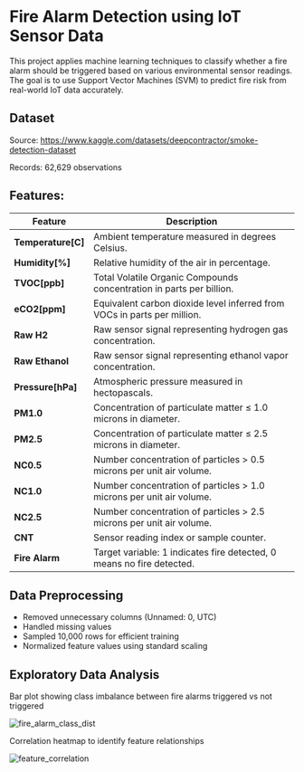 # Fire Alarm Detection using IoT Sensor Data

This project applies machine learning techniques to classify whether a fire alarm should be triggered based on various environmental sensor readings. The goal is to use Support Vector Machines (SVM) to predict fire risk from real-world IoT data accurately.

## Dataset

Source: https://www.kaggle.com/datasets/deepcontractor/smoke-detection-dataset

Records: 62,629 observations

## Features:

| Feature             | Description                                                              |
| ------------------- | ------------------------------------------------------------------------ |
| **Temperature\[C]** | Ambient temperature measured in degrees Celsius.                         |
| **Humidity\[%]**    | Relative humidity of the air in percentage.                              |
| **TVOC\[ppb]**      | Total Volatile Organic Compounds concentration in parts per billion.     |
| **eCO2\[ppm]**      | Equivalent carbon dioxide level inferred from VOCs in parts per million. |
| **Raw H2**          | Raw sensor signal representing hydrogen gas concentration.               |
| **Raw Ethanol**     | Raw sensor signal representing ethanol vapor concentration.              |
| **Pressure\[hPa]**  | Atmospheric pressure measured in hectopascals.                           |
| **PM1.0**           | Concentration of particulate matter ≤ 1.0 microns in diameter.           |
| **PM2.5**           | Concentration of particulate matter ≤ 2.5 microns in diameter.           |
| **NC0.5**           | Number concentration of particles > 0.5 microns per unit air volume.     |
| **NC1.0**           | Number concentration of particles > 1.0 microns per unit air volume.     |
| **NC2.5**           | Number concentration of particles > 2.5 microns per unit air volume.     |
| **CNT**             | Sensor reading index or sample counter.                                  |
| **Fire Alarm**      | Target variable: 1 indicates fire detected, 0 means no fire detected.    |

## Data Preprocessing

- Removed unnecessary columns (Unnamed: 0, UTC)
- Handled missing values
- Sampled 10,000 rows for efficient training
- Normalized feature values using standard scaling

## Exploratory Data Analysis

Bar plot showing class imbalance between fire alarms triggered vs not triggered

![fire_alarm_class_dist](https://github.com/user-attachments/assets/d2a86d35-fdbf-4acf-862a-86fab6ed6bac)

Correlation heatmap to identify feature relationships

![feature_correlation](https://github.com/user-attachments/assets/fc62e705-043c-401d-9709-2a69b0f9b960)


